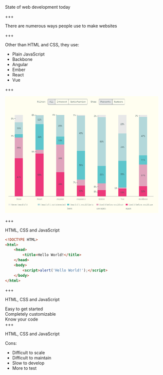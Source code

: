 State of web development today

+++

There are numerous ways people use to make websites

+++

Other than HTML and CSS, they use:

- Plain JavaScript <!-- .element: class="fragment" -->
- Backbone <!-- .element: class="fragment" -->
- Angular <!-- .element: class="fragment" -->
- Ember <!-- .element: class="fragment" -->
- React <!-- .element: class="fragment" -->
- Vue <!-- .element: class="fragment" -->

+++

<img
	class="center-image"
	src="assets/img/frameworks-market-share.png"
	alt="Frontend Frameworks Market Share"/>

+++

HTML, CSS and JavaScript

````html
<!DOCTYPE HTML>
<html>
	<head>
		<title>Hello World!</title>
	</head>
	<body>
		<script>alert('Hello World!');</script>
	</body>
</html>
````

+++

HTML, CSS and JavaScript

<div class="align-points">
	<span class="fragment">
		<i class="fa fa-check"></i> Easy to get started
	</span><br/>
	<span class="fragment">
		<i class="fa fa-check"></i> Completely customizable
	</span><br/>
	<span class="fragment">
		<i class="fa fa-check"></i> Know your code
	</span><br/>
</div>
+++

HTML, CSS and JavaScript

Cons:

- Difficult to scale <!-- .element: class="fragment" -->
- Difficult to maintain <!-- .element: class="fragment" -->
- Slow to develop <!-- .element: class="fragment" -->
- More to test <!-- .element: class="fragment" -->

